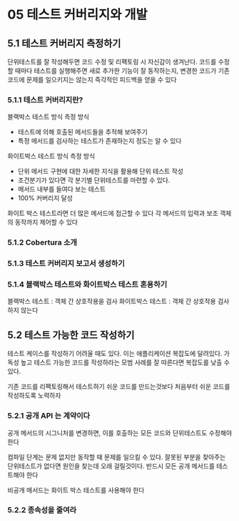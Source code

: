 # 05 테스트 커버리지와 개발



## 5.1 테스트 커버리지 측정하기

단위테스트를 잘 작성해두면 코드 수정 및 리팩토링 시 자신감이 생겨난다.
코드를 수정할 때마다 테스트를 실행해주면 새로 추가한 기능이 잘 동작하는지,
변경한 코드가 기존 코드에 문제를 일으키지는 않는지 즉각적인 피드백을 얻을 수 있다

### 5.1.1 테스트 커버리지란?

블랙박스 테스트 방식 측정 방식
- 테스트에 의해 호출된 메서드들을 추적해 보여주기
- 특정 메서드를 검사하는 테스트가 존재하는지 정도는 알 수 있다

화이트박스 테스트 방식 측정 방식
- 단위 메서드 구현에 대한 자세한 지식을 활용해 단위 테스트 작성
- 조건분기가 있다면 각 분기별 단위테스트를 마련할 수 있다.
- 메서드 내부를 들여다 보는 테스트
- 100% 커버리지 달성

화이트 박스 테스트라면 더 많은 메서드에 접근할 수 있다
각 메서드의 입력과 보조 객체의 동작까지 제어할 수 있다

### 5.1.2 Cobertura 소개
### 5.1.3 테스트 커버리지 보고서 생성하기

### 5.1.4 블랙박스 테스트와 화이트박스 테스트 혼용하기

블랙박스 테스트 : 객체 간 상호작용을 검사
화이트박스 테스트 : 객체 간 상호작용 검사하지 않는다

## 5.2 테스트 가능한 코드 작성하기

테스트 케이스를 작성하기 어려울 때도 있다.
이는 애플리케이션 복잡도에 달려있다. 가독성 높고 테스트 가능한 코드를 작성하라는 모범 사례를
잘 따른다면 복잡도를 낮출 수 있다.

기존 코드를 리팩토링해서 테스트하기 쉬운 코드를 만드는것보다
처음부터 쉬운 코드를 작성하도록 노력하자

### 5.2.1 공개 API 는 계약이다

공개 메서드의 시그니처를 변경하면, 이를 호출하는 모든 코드와 단위테스트도 수정해야 한다

컴파일 단계는 문제 없지만 동작할 때 문제를 일으킬 수 있다.
잘못된 부분을 찾아주는 단위테스트가 없다면 원인을 찾는데 오래 걸릴것이다.
반드시 모든 공개 메서드를 테스트해야 한다

비공개 메서드는 화이트 박스 테스트를 사용해야 한다

### 5.2.2 종속성을 줄여라





